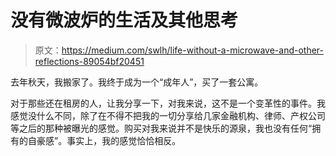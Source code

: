 # 没有微波炉的生活及其他思考

> 原文：<https://medium.com/swlh/life-without-a-microwave-and-other-reflections-89054bf20451>

去年秋天，我搬家了。我终于成为一个“成年人”，买了一套公寓。

对于那些还在租房的人，让我分享一下，对我来说，这不是一个变革性的事件。我感觉没什么不同，除了在不得不把我的一切分享给几家金融机构、律师、产权公司等之后的那种被曝光的感觉。购买对我来说并不是快乐的源泉，我也没有任何“拥有的自豪感”。事实上，我的感觉恰恰相反。